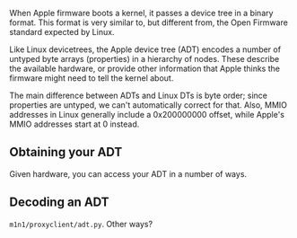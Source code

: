 When Apple firmware boots a kernel, it passes a device tree in a binary format. This format is very similar to, but different from, the Open Firmware standard expected by Linux.

Like Linux devicetrees, the Apple device tree (ADT) encodes a number of untyped byte arrays (properties) in a hierarchy of nodes. These describe the available hardware, or provide other information that Apple thinks the firmware might need to tell the kernel about.

The main difference between ADTs and Linux DTs is byte order; since properties are untyped, we can't automatically correct for that. Also, MMIO addresses in Linux generally include a 0x200000000 offset, while Apple's MMIO addresses start at 0 instead.

## Obtaining your ADT

Given hardware, you can access your ADT in a number of ways.

## Decoding an ADT

`m1n1/proxyclient/adt.py`. Other ways?